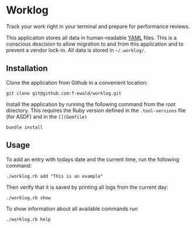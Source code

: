 # Worklog

Track your work right in your terminal and prepare for performance reviews.

This application stores all data in human-readable [YAML](https://yaml.org) files.
This is a conscious descision to allow migration to and from this application and to prevent a vendor lock-in. All data is stored in `~/.worklog/`.

## Installation

Clone the application from Github in a convenient location:

```shell
git clone git@github.com:f-ewald/worklog.git
```

Install the application by running the following command from the root directory. This requires the Ruby version defined in the `.tool-versions` file (for ASDF) and in the `[](Gemfile)`

```shell
bundle install
```

## Usage

To add an entry with todays date and the current time, run the following command:

```shell
./worklog.rb add "This is an example"
```

Then verify that it is saved by printing all logs from the current day:

```shell
./worklog.rb show
```

To show information about all available commands run

```shell
./worklog.rb help
```
